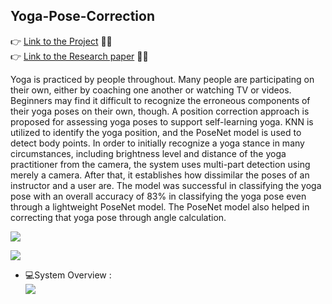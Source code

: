 ## Yoga-Pose-Correction 
👉 [Link to the Project](https://sarvyi.github.io/Yoga-Pose-Correction/) 🔗🌐 <br>
👉 [Link to the Research paper](https://docs.google.com/document/d/e/2PACX-1vS1GsLqQJC-B7WuLUTy1KiT4-IGyqOC3Vj9R_BTXcNITbD8wlakO1bSbIkdibbTjl2X-m_avosWUC2a/pub) 🔗🌐 <br>
<p>
Yoga is practiced by people throughout. Many people are participating on their own, either by coaching one another or watching TV or videos. Beginners may find it difficult to recognize the erroneous components of their yoga poses on their own, though. A position correction approach is proposed for assessing yoga poses to support self-learning yoga. KNN is utilized to identify the yoga position, and the PoseNet model is used to detect body points. In order to initially recognize a yoga stance in many circumstances, including brightness level and distance of the yoga practitioner from the camera, the system uses multi-part detection using merely a camera. After that, it establishes how dissimilar the poses of an instructor and a user are. The model was successful in classifying the yoga pose with an overall accuracy of 83% in classifying the yoga pose even through a lightweight PoseNet model. The PoseNet model also helped in correcting that yoga pose through angle calculation. 
</p>

<div>
  <img src="https://lh5.googleusercontent.com/Wh5gF53QJwwFmv0OBAhi7aARmPeZRLZR51ggw46d77Gmm5nySekA6H3Crq4wzLQmjkIOcm6CEgiAnw7naZppjl5nJgDIGgf7ZEB0oaF_1CV66ZOzpxw58t255jfYqyYsXkoNVNsRtz465jLWvVMHwH4"></img>

  <img src="https://lh5.googleusercontent.com/MNoA-nJd9umMkkfgmAR3M-hVBl0oILWsldU-IG9IIoqRKctCfpkBlgA4fE0ZsHDtTYnzZJY4Fzc6HiOE5SK8r8nY0sJPpsvOwevtMIPalPdA34BMcttSM8CjsAZcLardsKeMt3ceucPCzfSavGv9y7w"></img>
</div>


* 💻System Overview : <br>
<img  src="https://lh5.googleusercontent.com/R63DlMkbA1z74bqk8flA4LxWTOz09Ieme-MYYnmx4ay8I3YSkNMpf5DjhgqjHguN3lh4d88D7u8xwCVQjUXsZM3dQW8sV0p9o_CtsVgI5nZ4x_oBhJUTza4ACfadXGyDofl7X8Gbo8eDfgIub2XIHOI"></img>


